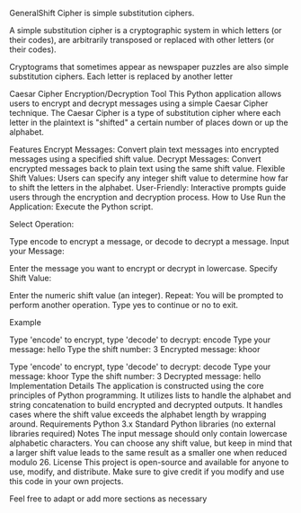  GeneralShift Cipher is simple substitution ciphers. 
 
 A simple substitution cipher is a cryptographic system in which letters (or their codes), are arbitrarily transposed or replaced with other letters (or their codes).
 
 Cryptograms that sometimes appear as newspaper puzzles are also simple substitution ciphers. Each letter is replaced by another letter

 
Caesar Cipher Encryption/Decryption Tool
This Python application allows users to encrypt and decrypt messages using a simple Caesar Cipher technique. The Caesar Cipher is a type of substitution cipher where each letter in the plaintext is "shifted" a certain number of places down or up the alphabet.

Features
Encrypt Messages: Convert plain text messages into encrypted messages using a specified shift value.
Decrypt Messages: Convert encrypted messages back to plain text using the same shift value.
Flexible Shift Values: Users can specify any integer shift value to determine how far to shift the letters in the alphabet.
User-Friendly: Interactive prompts guide users through the encryption and decryption process.
How to Use
Run the Application: Execute the Python script.

Select Operation:

Type encode to encrypt a message, or decode to decrypt a message.
Input your Message:

Enter the message you want to encrypt or decrypt in lowercase.
Specify Shift Value:

Enter the numeric shift value (an integer).
Repeat: You will be prompted to perform another operation. Type yes to continue or no to exit.

Example
 
Type 'encode' to encrypt, type 'decode' to decrypt:
encode
Type your message:
hello
Type the shift number:
3
Encrypted message: khoor
 
Type 'encode' to encrypt, type 'decode' to decrypt:
decode
Type your message:
khoor
Type the shift number:
3
Decrypted message: hello
Implementation Details
The application is constructed using the core principles of Python programming.
It utilizes lists to handle the alphabet and string concatenation to build encrypted and decrypted outputs.
It handles cases where the shift value exceeds the alphabet length by wrapping around.
Requirements
Python 3.x
Standard Python libraries (no external libraries required)
Notes
The input message should only contain lowercase alphabetic characters.
You can choose any shift value, but keep in mind that a larger shift value leads to the same result as a smaller one when reduced modulo 26.
License
This project is open-source and available for anyone to use, modify, and distribute. Make sure to give credit if you modify and use this code in your own projects.

Feel free to adapt or add more sections as necessary   
